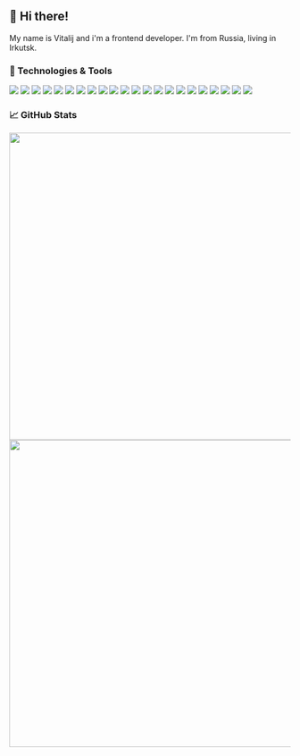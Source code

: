 ## 👋 Hi there! 

My name is Vitalij and i'm a frontend developer. I'm from Russia, living in Irkutsk.

### 🔧 Technologies & Tools

![](https://img.shields.io/badge/HTML-informational?style=flat-square&logo=html5&logoColor=ffffff&color=E44D26)
![](https://img.shields.io/badge/CSS-informational?style=flat-square&logo=css3&logoColor=ffffff&color=25A1E1)
![](https://img.shields.io/badge/JavaScript-informational?style=flat-square&logo=javascript&logoColor=323330&color=f0db4f)
![](https://img.shields.io/badge/TypeScript-informational?style=flat-square&logo=typescript&logoColor=ffffff&color=007acc)
![](https://img.shields.io/badge/Webpack-informational?style=flat-square&logo=webpack&logoColor=ffffff&color=1c78c0)
![](https://img.shields.io/badge/React-informational?style=flat-square&logo=react&logoColor=ffffff&color=066d89)
![](https://img.shields.io/badge/React%20Native-informational?style=flat-square&logo=react&logoColor=36dff8&color=2d415c)
![](https://img.shields.io/badge/Redux-informational?style=flat-square&logo=redux&logoColor=ffffff&color=764abc)
![](https://img.shields.io/badge/Electron-informational?style=flat-square&logo=electron&logoColor=9FEAF9&color=2B2E3A)
![](https://img.shields.io/badge/Node.JS-informational?style=flat-square&logo=node.js&logoColor=ffffff&color=3c873a)
![](https://img.shields.io/badge/C%20Sharp-informational?style=flat-square&logo=c-sharp&logoColor=8993be&color=2B2E3A)
![](https://img.shields.io/badge/PHP-informational?style=flat-square&logo=php&logoColor=8993be&color=2B2E3A)
![](https://img.shields.io/badge/MySQL-informational?style=flat-square&logo=mysql&logoColor=ffffff&color=007D7D)
![](https://img.shields.io/badge/Material%20UI-informational?style=flat-square&logo=material-ui&logoColor=00B0FF&color=2B2E3A)
![](https://img.shields.io/badge/Bootstrap-informational?style=flat-square&logo=bootstrap&logoColor=00B0FF&color=2B2E3A)
![](https://img.shields.io/badge/VS%20Code-informational?style=flat-square&logo=visual-studio-code&logoColor=white&color=007acc)
![](https://img.shields.io/badge/Git-informational?style=flat-square&logo=git&logoColor=ffffff&color=bc4420)
![](https://img.shields.io/badge/Npm-informational?style=flat-square&logo=npm&logoColor=ffffff&color=2B2E3A)
![](https://img.shields.io/badge/Figma-informational?style=flat-square&logo=figma&logoColor=ffffff&color=5551ff)
![](https://img.shields.io/badge/Adobe%20Photoshop-informational?style=flat-square&logo=adobe-photoshop&logoColor=001E36&color=31A8FF)
![](https://img.shields.io/badge/Travis%20CI-informational?style=flat-square&logo=travis&logoColor=ffffff&color=2B2E3A)
![](https://img.shields.io/badge/Tampermonkey-informational?style=flat-square&logo=tampermonkey&logoColor=ffffff&color=2B2E3A)

### 📈 GitHub Stats

<img width="550px" align="left" src="https://github-readme-stats.vercel.app/api?username=crashmax-off&layout=compact&hide_title=true&show_icons=true&theme=white&icon_color=5194f0" />
<img width="550px" align="right" src="https://github-readme-stats.vercel.app/api/top-langs/?username=crashmax-off&hide=c%23&layout=compact&hide_title=true&theme=white&icon_color=5194f0" />
